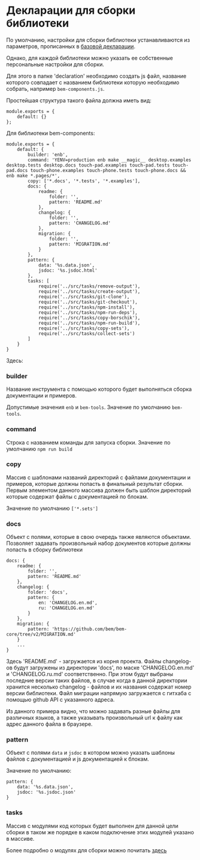 # Декларации для сборки библиотеки

По умолчанию, настройки для сборки библиотеки устанавливаются из параметров,
прописанных в [базовой декларации](../declarations/base.js).
 
Однако, для каждой библиотеки можно указать ее собственные персональные настройки для сборки.

Для этого в папке 'declaration' необходимо создать js файл, 
название которого совпадает с названием библиотеки которую необходимо собрать, например `bem-components.js`.

Простейшая структура такого файла должна иметь вид:

```
module.exports = {
    default: {}
};
```

Для библиотеки bem-components:
 
```
module.exports = {
    default: {
        builder: 'enb',
        command: 'YENV=production enb make __magic__ desktop.examples desktop.tests desktop.docs touch-pad.examples touch-pad.tests touch-pad.docs touch-phone.examples touch-phone.tests touch-phone.docs && enb make *.pages/*',
        copy: ['*.docs', '*.tests', '*.examples'],
        docs: {
            readme: {
                folder: '',
                pattern: 'README.md'
            },
            changelog: {
                folder: '',
                pattern: 'CHANGELOG.md'
            },
            migration: {
                folder: '',
                pattern: 'MIGRATION.md'
            }
        },
        pattern: {
            data: '%s.data.json',
            jsdoc: '%s.jsdoc.html'
        },
        tasks: [
            require('../src/tasks/remove-output'),
            require('../src/tasks/create-output'),
            require('../src/tasks/git-clone'),
            require('../src/tasks/git-checkout'),
            require('../src/tasks/npm-install'),
            require('../src/tasks/npm-run-deps'),
            require('../src/tasks/copy-borschik'),
            require('../src/tasks/npm-run-build'),
            require('../src/tasks/copy-sets'),
            require('../src/tasks/collect-sets')
        ]
    }
}
```



Здесь:

### builder 
Название инструмента с помощью которого будет выполняться сборка документации и примеров.

Допустимые значения `enb` и `bem-tools`. 
Значение по умолчанию `bem-tools`.
 
### command 
Cтрока с названием команды для запуска сборки. 
Значение по умолчанию `npm run build`

### copy 
Массив с шаблонами названий директорий с файлами документации и примеров, 
которые должны попасть в финальный результат сборки. 
Первым элементом данного массива должен быть шаблон директорий
которые содержат файлы с документацией по блокам.

Значение по умолчанию `['*.sets']`

### docs

Объект с полями, которые в свою очередь также являются объектами.
Позволяет задавать произвольный набор документов которые должны попасть в сборку библиотеки

```
docs: {
    readme: {
        folder: '',
        pattern: 'README.md'
    },
    changelog: {
        folder: 'docs',
        pattern: {
            en: 'CHANGELOG.en.md',
            ru: 'CHANGELOG.en.md'
        }
    },
    migration: {
        pattern: 'https://github.com/bem/bem-core/tree/v2/MIGRATION.md'
    }
    ...
}    
```
Здесь 'README.md' - загружается из корня проекта. Файлы changelog-ов будут загружены из директории 'docs',
по маске 'CHANGELOG.en.md' и 'CHANGELOG.ru.md' соответственно. При этом будут выбраны последние версии таких файлов,
в случае когда в данной директории хранится несколько changelog - файлов и их названия содержат номер версии библиотеки.
Файл миграции напрямую загружается с гитхаба с помощью github API с указанного адреса.

Из данного примера видно, что можно задавать разные файлы для различных языков, а также указывать
произвольный url к файлу как адрес данного файла в браузере.

### pattern 
Объект с полями `data` и `jsdoc` в котором можно указать шаблоны файлов с документацией и js документацией к блокам. 

Значение по умолчанию:

```
pattern: {
    data: '%s.data.json',
    jsdoc: '%s.jsdoc.json'
}
```

### tasks 

Массив с модулями код которых будет выполнен для данной цели сборки 
в таком же порядке в каком  подключение этих модулей указано в массиве.

Более подробно о модулях для сборки можно почитать [здесь](./tasks.md)

